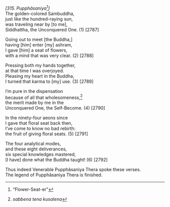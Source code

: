 *\[315. Pupphâsaniya*[^1]*\]*  
The golden-colored Sambuddha,  
just like the hundred-raying sun,  
was traveling near by \[to me\],  
Siddhattha, the Unconquered One. (1) \[2787\]

Going out to meet \[the Buddha,\]  
having \[him\] enter \[my\] ashram,  
I gave \[him\] a seat of flowers,  
with a mind that was very clear. (2) \[2788\]

Pressing both my hands together,  
at that time I was overjoyed.  
Pleasing my heart in the Buddha,  
I turned that karma to \[my\] use. (3) \[2789\]

I’m pure in the dispensation  
because of all that wholesomeness,[^2]  
the merit made by me in the  
Unconquered One, the Self-Become. (4) \[2790\]

In the ninety-four aeons since  
I gave that floral seat back then,  
I’ve come to know no bad rebirth:  
the fruit of giving floral seats. (5) \[2791\]

The four analytical modes,  
and these eight deliverances,  
six special knowledges mastered,  
\[I have\] done what the Buddha taught! (6) \[2792\]

Thus indeed Venerable Pupphâsaniya Thera spoke these verses.  
The legend of Pupphâsaniya Thera is finished.  
[^1]: “Flower-Seat-er”  
[^2]: *sabbena tena kusalena*
